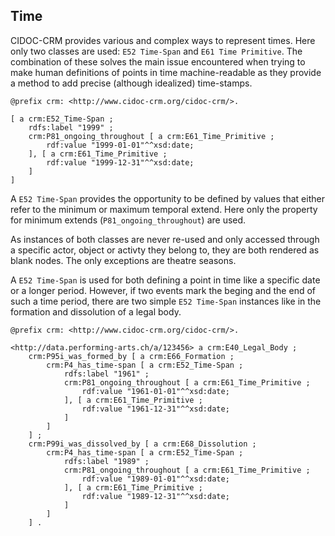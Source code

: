 ## Time

<!-- TODO: Can we call this a date, when CIDOC-CRM suggest a different understanding of that term? -->

CIDOC-CRM provides various and complex ways to represent times. Here only two classes are used: `E52 Time-Span` and `E61 Time Primitive`. The combination of these solves the main issue encountered when trying to make human definitions of points in time machine-readable as they provide a method to add precise (although idealized) time-stamps.

```ttl
@prefix crm: <http://www.cidoc-crm.org/cidoc-crm/>.

[ a crm:E52_Time-Span ;
	rdfs:label "1999" ;
	crm:P81_ongoing_throughout [ a crm:E61_Time_Primitive ;
		rdf:value "1999-01-01"^^xsd:date;
	], [ a crm:E61_Time_Primitive ;
		rdf:value "1999-12-31"^^xsd:date;
	]
]
```
<!-- TODO: Do I need two `E61 Time Primitive`s here? -->

A `E52 Time-Span` provides the opportunity to be defined by values that either refer to the minimum or maximum temporal extend. Here only the property for minimum extends (`P81_ongoing_throughout`) are used.

As instances of both classes are never re-used and only accessed through a specific actor, object or activty they belong to, they are both rendered as blank nodes. The only exceptions are theatre seasons.

A `E52 Time-Span` is used for both defining a point in time like a specific date or a longer period. <!-- TODO: Do I actually have use cases for time periods? --> However, if two events mark the beging and the end of such a time period, there are two simple `E52 Time-Span` instances like in the formation and dissolution of a legal body.

```ttl
@prefix crm: <http://www.cidoc-crm.org/cidoc-crm/>.

<http://data.performing-arts.ch/a/123456> a crm:E40_Legal_Body ;
	crm:P95i_was_formed_by [ a crm:E66_Formation ;
		crm:P4_has_time-span [ a crm:E52_Time-Span ;
			rdfs:label "1961" ;
			crm:P81_ongoing_throughout [ a crm:E61_Time_Primitive ;
				rdf:value "1961-01-01"^^xsd:date;
			], [ a crm:E61_Time_Primitive ;
				rdf:value "1961-12-31"^^xsd:date;
			]
		]
	] ;
	crm:P99i_was_dissolved_by [ a crm:E68_Dissolution ;
		crm:P4_has_time-span [ a crm:E52_Time-Span ;
			rdfs:label "1989" ;
			crm:P81_ongoing_throughout [ a crm:E61_Time_Primitive ;
				rdf:value "1989-01-01"^^xsd:date;
			], [ a crm:E61_Time_Primitive ;
				rdf:value "1989-12-31"^^xsd:date;
			]
		]
	] .
```

<!-- TODO: Model a person with a birthyear/day. Needs a birth event! -->

<!-- TODO: Model the temporal validity of a name. Difficult ... -->

<!-- TODO: model a theatre season -->

